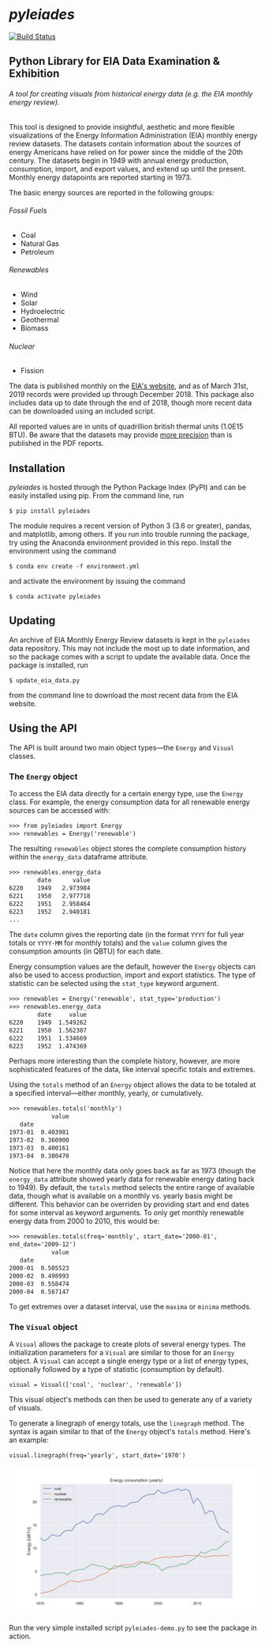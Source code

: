 # *pyleiades*
[![Build Status](https://travis-ci.org/mitchnegus/pyleiades.svg?branch=master)](https://travis-ci.org/mitchnegus/pyleiades)

## Python Library for EIA Data Examination & Exhibition

###### A tool for creating visuals from historical energy data (e.g. the EIA monthly energy review).
 
This tool is designed to provide insightful, aesthetic and more flexible visualizations of the Energy Information Administration (EIA) monthly energy review datasets.
The datasets contain information about the sources of energy Americans have relied on for power since the middle of the 20th century. 
The datasets begin in 1949 with annual energy production, consumption, import, and export values, and extend up until the present. 
Monthly energy datapoints are reported starting in 1973.

The basic energy sources are reported in the following groups:  

###### Fossil Fuels
* Coal
* Natural Gas
* Petroleum

###### Renewables
* Wind
* Solar
* Hydroelectric
* Geothermal
* Biomass

###### Nuclear
* Fission

The data is published monthly on the [EIA's website](https://www.eia.gov/totalenergy/data/monthly/), and as of March 31st, 2019 records were provided up through December 2018. This package also includes data up to date through the end of 2018, though more recent data can be downloaded using an included script. 

All reported values are in units of quadrillion british thermal units (1.0E15 BTU). Be aware that the datasets may provide [more precision](https://www.eia.gov/totalenergy/data/monthly/dataunits.php) than is published in the PDF reports.

## Installation

_pyleiades_ is hosted through the Python Package Index (PyPI) and can be easily installed using pip.
From the command line, run

```
$ pip install pyleiades
```

The module requires a recent version of Python 3 (3.6 or greater), pandas, and matplotlib, among others.
If you run into trouble running the package, try using the Anaconda environment provided in this repo.
Install the environment using the command

```
$ conda env create -f environment.yml
```

and activate the environment by issuing the command

```
$ conda activate pyleiades
```

## Updating

An archive of EIA Monthly Energy Review datasets is kept in the `pyleiades` data repository. 
This may not include the most up to date information, and so the package comes with a script to update the available data.
Once the package is installed, run 

```
$ update_eia_data.py
```

from the command line to download the most recent data from the EIA website. 

## Using the API

The API is built around two main object types—the `Energy` and `Visual` classes.

### The `Energy` object

To access the EIA data directly for a certain energy type, use the `Energy` class.
For example, the energy consumption data for all renewable energy sources can be accessed with:

```
>>> from pyleiades import Energy
>>> renewables = Energy('renewable')
```

The resulting `renewables` object stores the complete consumption history within the `energy_data` dataframe attribute.

```
>>> renewables.energy_data
        date      value
6220    1949   2.973984
6221    1950   2.977718
6222    1951   2.958464
6223    1952   2.940181
...
```

The `date` column gives the reporting date (in the format `YYYY` for full year totals or `YYYY-MM` for monthly totals) and the `value` column gives the consumption amounts (in QBTU) for each date. 

Energy consumption values are the default, however the `Energy` objects can also be used to access production, import and export statistics.
The type of statistic can be selected using the `stat_type` keyword argument.

```
>>> renewables = Energy('renewable', stat_type='production')
>>> renewables.energy_data
        date     value
6220    1949  1.549262
6221    1950  1.562307
6222    1951  1.534669
6223    1952  1.474369
```

Perhaps more interesting than the complete history, however, are more sophisticated features of the data, like interval specific totals and extremes.

Using the `totals` method of an `Energy` object allows the data to be totaled at a specified interval—either monthly, yearly, or cumulatively.

```
>>> renewables.totals('monthly')
            value
   date
1973-01  0.403981
1973-02  0.360900
1973-03  0.400161
1973-04  0.380470
```

Notice that here the monthly data only goes back as far as 1973 (though the `energy_data` attribute showed yearly data for renewable energy dating back to 1949). 
By default, the `totals` method selects the entire range of available data, though what is available on a monthly vs. yearly basis might be different. 
This  behavior can be overriden by providing start and end dates for some interval as keyword arguments.
To only get monthly renewable energy data from 2000 to 2010, this would be:

```
>>> renewables.totals(freq='monthly', start_date='2000-01', end_date='2009-12')
            value
   date
2000-01  0.505523
2000-02  0.498993
2000-03  0.558474
2000-04  0.567147
```

To get extremes over a dataset interval, use the `maxima` or `minima` methods.

### The `Visual` object

A `Visual` allows the package to create plots of several energy types. 
The initialization parameters for a `Visual` are similar to those for an `Energy` object. 
A `Visual` can accept a single energy type or a list of energy types, optionally followed by a type of statistic (consumption by default).

```
visual = Visual(['coal', 'nuclear', 'renewable'])
```

This visual object's methods can then be used to generate any of a variety of visuals. 

To generate a linegraph of energy totals, use the `linegraph` method.
The syntax is again similar to that of the `Energy` object's `totals` method.
Here's an example:

```
visual.linegraph(freq='yearly', start_date='1970')
```

![line graph comparing coal, nuclear, and renewable energy consumption since 1970](pyleiades/fig/demo-plot.png)

Run the very simple installed script `pyleiades-demo.py` to see the package in action.
